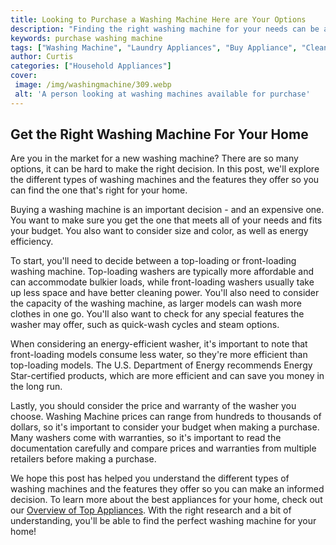 ```yaml
---
title: Looking to Purchase a Washing Machine Here are Your Options
description: "Finding the right washing machine for your needs can be a difficult task This blog post covers the various options available from top-loading to front-loading machines to help you make the best choice for your home"
keywords: purchase washing machine
tags: ["Washing Machine", "Laundry Appliances", "Buy Appliance", "Clean Appliance"]
author: Curtis
categories: ["Household Appliances"]
cover: 
 image: /img/washingmachine/309.webp
 alt: 'A person looking at washing machines available for purchase'
---
```

## Get the Right Washing Machine For Your Home
Are you in the market for a new washing machine? There are so many options, it can be hard to make the right decision. In this post, we'll explore the different types of washing machines and the features they offer so you can find the one that's right for your home. 

Buying a washing machine is an important decision - and an expensive one. You want to make sure you get the one that meets all of your needs and fits your budget. You also want to consider size and color, as well as energy efficiency. 

To start, you'll need to decide between a top-loading or front-loading washing machine. Top-loading washers are typically more affordable and can accommodate bulkier loads, while front-loading washers usually take up less space and have better cleaning power. You'll also need to consider the capacity of the washing machine, as larger models can wash more clothes in one go. You'll also want to check for any special features the washer may offer, such as quick-wash cycles and steam options. 

When considering an energy-efficient washer, it's important to note that front-loading models consume less water, so they're more efficient than top-loading models. The U.S. Department of Energy recommends Energy Star-certified products, which are more efficient and can save you money in the long run. 

Lastly, you should consider the price and warranty of the washer you choose. Washing Machine prices can range from hundreds to thousands of dollars, so it's important to consider your budget when making a purchase. Many washers come with warranties, so it's important to read the documentation carefully and compare prices and warranties from multiple retailers before making a purchase. 

We hope this post has helped you understand the different types of washing machines and the features they offer so you can make an informed decision. To learn more about the best appliances for your home, check out our [Overview of Top Appliances](./pages/appliance-overview). With the right research and a bit of understanding, you'll be able to find the perfect washing machine for your home!
